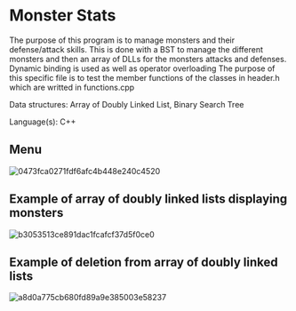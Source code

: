 # Monster Stats
The purpose of this program is to manage monsters and their defense/attack skills.
This is done with a BST to manage the different monsters and then an array of DLLs for the 
monsters attacks and defenses. Dynamic binding is used as well as operator overloading
The purpose of this specific file is to test the member functions of the classes in header.h
which are writted in functions.cpp

Data structures: Array of Doubly Linked List, Binary Search Tree

Language(s): C++

## Menu
![0473fca0271fdf6afc4b448e240c4520](https://github.com/user-attachments/assets/b1cc0cf7-76b8-4770-a6b3-fdfca69e7ddb)

## Example of array of doubly linked lists displaying monsters
![b3053513ce891dac1fcafcf37d5f0ce0](https://github.com/user-attachments/assets/a5d55211-0f65-47b9-b500-0a2f1207c2e1)

## Example of deletion from array of doubly linked lists
![a8d0a775cb680fd89a9e385003e58237](https://github.com/user-attachments/assets/b987326f-38d0-4080-89d8-e80c49a61961)

